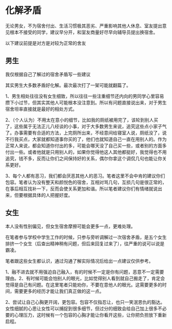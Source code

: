 # 化解矛盾

无论男女，不为宿舍付出、生活习惯极其恶劣、严重影响其他人休息、室友提出意见根本不接受的同学，建议早分开，和室友商量好尽早向辅导员提出换宿舍。

以下建议前提是对方是对较为正常的舍友

## 男生

我仅根据自己了解过的宿舍矛盾写一些建议

其实男生大多数矛盾好化解。最次最次打了一架可能就翻篇了。

1、男生相处往往没有女生细致，所以往往一些注重细节还内向的男同学心里容易攒下小过节，但其实其他人可能根本没注意到。所以有问题直接说出来，对于男生宿舍坦率直接就是最好的相处方式。

2、（个人认为）不用太在意小的细节，比如我的厕纸被用完了，该轮到别人买了，这些属于无法正儿八经谈的小事，对于大多数男生来说，追究这些点小家子气了。办事需要有合适的方法，上完厕所出来，不经意间给寝室人说，厕纸没了，说不行我买点，大家就都知道事你买的了，他们也就知道自己一直在用别人的。作为正常人来说，都会知道你付出的多，可能会哪天没了自己买一些，或者别的方面多付出一些。或者他就是只用别人的，如果你觉得他这人其他都挺好，我觉得也不用追究，钱不多，反而让你们之间保持好的关系，偶尔你拿这个调侃几句也能让你关系更好。

3、每个人都有恶习，我们都会厌恶其他人的恶习。笔者这里不会中肯的建议你们包容。笔者认为没有整天和颜悦色的宿舍，互相对骂几句，互损几句是很正常的，在事后相互找补一下，反而会使关系更加和谐。所以笔者建议你们有情绪就说出来，但要根据具体的人把握好度。

## 女生

本人没有性别偏见，但女生宿舍摩擦可能会更多一点，更难处理。

在笔者参与学校中学生工作的时候，只参与旁听调解过一次宿舍矛盾，是五个女生排挤一个女生（后查出精神稍有问题，但后来回复过来了），往严重的说可以说是霸凌。

笔者跟这些女生都认识，通过沟通了解实际情况后给出一点建议仅供参考。

1、融不进去就不用强迫自己融入，有的时候不一定是你有问题，恶意不一定需要理由。2、有时候可能会怕别人的眼光，比如觉得别人看到就自己搬走了，肯定会觉得是自己有问题。在这里笔者只能劝你，不要在意他人的眼光。这需要更多的时间，需要更多的经历才能让我们真正做的这一点。

2、尝试让自己心胸更开阔，更包容。包容不仅指忍让，也只一笑泯恩仇的豁达。女性细腻的心思让女性可以捕捉到很多细节，但过分的细致会给自己加上很多不必要的心理压力，这时候有一个包容的心胸才能让你看开这些，让你把负担放下重新启程。
